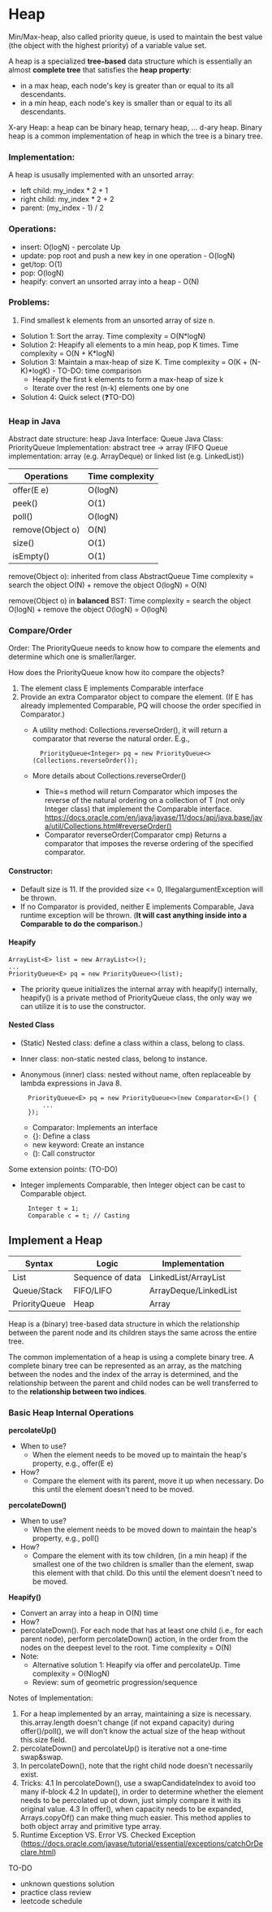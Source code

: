 # Heap
Min/Max-heap, also called priority queue, is used to maintain the best value (the object with the highest priority) of a variable value set.

A heap is a specialized **tree-based** data structure which is essentially an almost **complete tree** that satisfies the **heap property**:
- in a max heap, each node's key is greater than or equal to its all descendants.
- in a min heap, each node's key is smaller than or equal to its all descendants.

X-ary Heap: a heap can be binary heap, ternary heap, ... d-ary heap. Binary heap is a common implementation of heap in which the tree is a binary tree.

### Implementation:
A heap is ususally implemented with an unsorted array:
- left child: my_index * 2 + 1
- right child: my_index * 2 + 2
- parent: (my_index - 1) / 2

### Operations:
- insert: O(logN) - percolate Up
- update: pop root and push a new key in one operation - O(logN)
- get/top: O(1)
- pop: O(logN)
- heapify: convert an unsorted array into a heap - O(N)

### Problems:
1. Find smallest k elements from an unsorted array of size n.
- Solution 1: Sort the array. Time complexity = O(N*logN)
- Solution 2: Heapify all elements to a min heap, pop K times. Time complexity = O(N + K*logN) 
- Solution 3: Maintain a max-heap of size K. Time complexity = O(K + (N-K)*logK) - TO-DO: time comparison
    - Heapify the first k elements to form a max-heap of size k
    - Iterate over the rest (n-k) elements one by one
- Solution 4: Quick select (:question:TO-DO)

### Heap in Java
Abstract date structure: heap
Java Interface: Queue
Java Class: PriorityQueue
Implementation: abstract tree -> array
(FIFO Queue implementation: array (e.g. ArrayDeque) or linked list (e.g. LinkedList))

Operations | Time complexity 
--- | --- 
offer(E e) | O(logN) 
peek() | O(1)
poll() | O(logN)
remove(Object o) | O(N) 
size() | O(1)
isEmpty() | O(1)

remove(Object o): inherited from class AbstractQueue
Time complexity = search the object O(N) + remove the object O(logN) = O(N)

remove(Object o) in **balanced** BST:
Time complexity = search the object O(logN) + remove the object O(logN) = O(logN)

### Compare/Order
Order: The PriorityQueue needs to know how to compare the elements and determine which one is smaller/larger.

How does the PriorityQueue know how ito compare the objects?
1. The element class E implements Comparable interface
2. Provide an extra Comparator<E> object to compare the element. (If E has already implemented Comparable<E>, PQ will choose the order specified in Comparator.)
    - A utility method: Collections.reverseOrder(), it will return a comparator that reverse the natural order. E.g.,

            PriorityQueue<Integer> pq = new PriorityQueue<>(Collections.reverseOrder());

    - More details about Collections.reverseOrder()
        - Thie=s method will return Comparator<T> which imposes the reverse of the natural ordering on a collection of T (not only Integer class) that implement the Comparable interface. https://docs.oracle.com/en/java/javase/11/docs/api/java.base/java/util/Collections.html#reverseOrder()
        - Comparator<T> reverseOrder​(Comparator<T> cmp)
        Returns a comparator that imposes the reverse ordering of the specified comparator.


#### Constructor: 
- Default size is 11. If the provided size <= 0, IllegalargumentException will be thrown.
- If no Comparator is provided, neither E implements Comparable, Java runtime exception will be thrown. (**It will cast anything inside into a Comparable to do the comparison.**)

#### Heapify

    ArrayList<E> list = new ArrayList<>();
    ... 
    PriorityQueue<E> pq = new PriorityQueue<>(list);

- The priority queue initializes the internal array with heapify() internally, heapify() is a private method of PriorityQueue class, the only way we can utilize it is to use the constructor.

#### Nested Class
- (Static) Nested class: define a class within a class, belong to class.
- Inner class: non-static nested class, belong to instance.
- Anonymous (inner) class: nested without name, often replaceable by lambda expressions in Java 8.
    
        PriorityQueue<E> pq = new PriorityQueue<>(new Comparator<E>() {
            ...
        });

    - Comparator<E>: Implements an interface
    - {}: Define a class
    - new keyword: Create an instance
    - (): Call constructor


Some extension points: (TO-DO)
- Integer implements Comparable, then Integer object can be cast to Comparable object.

        Integer t = 1;
        Comparable c = t; // Casting



## Implement a Heap

Syntax | Logic | Implementation
---|---|---
List | Sequence of data | LinkedList/ArrayList
Queue/Stack | FIFO/LIFO | ArrayDeque/LinkedList
PriorityQueue | Heap | Array

Heap is a (binary) tree-based data structure in which the relationship between the parent node and its children stays the same across the entire tree.

The common implementation of a heap is using a complete binary tree. A complete binary tree can be represented as an array, as the matching between the nodes and the index of the array is determined, and the relationship between the parent and child nodes can be well transferred to to the **relationship between two indices**.

### Basic Heap Internal Operations
**percolateUp()**
- When to use?
    - When the element needs to be moved up to maintain the heap's property, e.g., offer(E e)
- How?
    - Compare the element with its parent, move it up when necessary. Do this until the element doesn't need to be moved.

**percolateDown()**
- When to use?
    - When the element needs to be moved down to maintain the heap's property, e.g., poll()
- How?
    - Compare the element with its tow children, (in a min heap) if the smallest one of the two children is smaller than the element, swap this element with that child. Do this until the element doesn't need to be moved.

**Heapify()**
 - Convert an array into a heap in O(N) time
 - How?
  - percolateDown(). For each node that has at least one child (i.e., for each parent node), perform percolateDown() action, in the order from the nodes on the deepest level to the root. Time complexity = O(N)
  - Note: 
    - Alternative solution 1: Heapify via offer and percolateUp. Time complexity = O(NlogN)
    - Review: sum of geometric progression/sequence

Notes of Implementation:
1. For a heap implemented by an array, maintaining a size is necessary. this.array.length doesn't change (if not expand capacity) during offer()/poll(), we will don't know the actual size of the heap without this.size field.
2. percolateDown() and percolateUp() is iterative not a one-time swap&swap.
3. In percolateDown(), note that the right child node doesn't necessarily exist.
4. Tricks:
    4.1 In percolateDown(), use a swapCandidateIndex to avoid too many if-block
    4.2 In update(), in order to determine whether the element needs to be percolated up ot down, just simply compare it with its original value.
    4.3 In offer(), when capacity needs to be expanded, Arrays.copyOf() can make thing much easier. This method applies to both object array and primitive type array.
5. Runtime Exception VS. Error VS. Checked Exception (https://docs.oracle.com/javase/tutorial/essential/exceptions/catchOrDeclare.html)


TO-DO 
- unknown questions solution
- practice class review 
- leetcode schedule